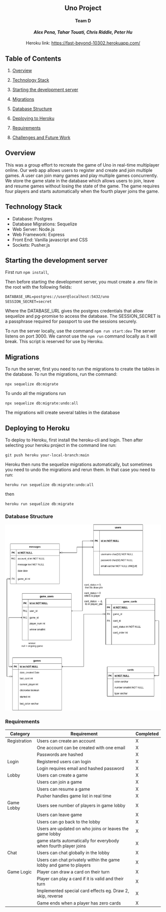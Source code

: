 <center>

##  Uno Project 
#### Team D 
#### *Alex Pena, Tahar Touati, Chris Riddle, Peter Hu*

Heroku link: https://fast-beyond-10302.herokuapp.com/

</center>


## Table of Contents

1. [Overview](#overview)

2. [Technology Stack](#technology-stack)

3. [Starting the development server](#starting-the-development-server)

4. [Migrations](#migrations)

5. [Database Structure](#database-structure)

6. [Deploying to Heroku](#deploying-to-heroku)

7. [Requirements](#requirements)

8. [Challenges and Future Work](#challenges-and-future-work)


## Overview
This was a group effort to recreate the game of Uno in real-time multiplayer
online. Our web app allows users to register and create and join multiple games.
A user can join many games and play multiple games concurrently. We store the 
game state in the database which allows users to join, leave and resume games 
without losing the state of the game. The game requires four players and starts 
automatically when the fourth player joins the game.

## Technology Stack
- Database: Postgres
- Database Migrations: Sequelize
- Web Server: Node.js
- Web Framework: Express
- Front End: Vanilla javascript and CSS
- Sockets: Pusher.js

## Starting the development server

First run `npm install`,

Then before starting the development server, you must create a .env file in the root 
with the following fields:

```
DATABASE_URL=postgres://user@localhost:5432/uno
SESSION_SECRET=secret
```
Where the DATABASE\_URL gives the postgres credentials that allow sequelize and
pg-promise to access the database. The SESSION\_SECRET is a passphrase 
required for passport to use the sessions securely.

To run the server locally, use the command `npm run start:dev`
The server listens on port 3000. We cannot use the `npm run` 
command locally as it will break. This 
script is reserved for use by Heroku.

## Migrations

To run the server, first you need to run the migrations to create the tables
in the database. To run the migrations, run the command:

`npx sequelize db:migrate`

To undo all the migrations run

`npx sequelize db:migrate:undo:all`

The migrations will create several tables in the database

## Deploying to Heroku

To deploy to Heroku, first install the heroku-cli and login. Then after selecting 
your heroku project in the command line run:

`git push heroku your-local-branch:main`

Heroku then runs the sequelize migrations automatically, but sometimes you 
need to undo the migrations and rerun them. In that case you need to run:

`heroku run sequelize db:migrate:undo:all`

then

`heroku run sequelize db:migrate`

### Database Structure

![database](readmePhotos/ERDwithTahar.png)

### Requirements

| Category     | Requirement                                                        | Completed
| -----------  | -----------                                                        | ---------
| Registration | Users can create an account                                        | X
|               | One account can be created with one email                          | X
|              | Passwords are hashed                                               | X
| Login        | Registered users can login                                         | X
|              | Login requires email and hashed password                           | X
| Lobby        | Users can create a game                                            | X
|              | Users can join a game                                              | X
|              | Users can resume a game                                            | X
|              | Pusher handles game list in real time                              | X
| Game Lobby   | Users see number of players in game lobby                          | X
|              | Users can leave game                                               | X
|              | Users can go back to the lobby                                     | X
|              | Users are updated on who joins or leaves the game lobby            | X
|              | game starts automatically for everybody when fourth player joins   | X
| Chat         | Users can chat globally in the lobby                               | X
|              | Users can chat privately within the game lobby and game to players | X
| Game Logic   | Player can draw a card on their turn                               | X
|              | Player can play a card if it is valid and their turn               | X
|              | Implemented special card effects eg. Draw 2, skip, reverse         | X
|              | Game ends when a player has zero cards                             | X

